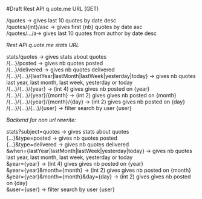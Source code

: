 #Draft 
Rest API q.uote.me URL (GET)  

/quotes -> gives last 10 quotes by date desc  
/quotes/{int}/asc -> gives first {nb} quotes by date asc  
/quotes/.../a-> gives last 10 quotes from author by date desc  

*Rest API q.uote.me stats URL*

stats/quotes -> gives stats about quotes  
/{...}/posted -> gives nb quotes posted  
/{...}/delivered -> gives nb quotes delivered  
/{...}/{...}/{lastYear|lastMonth|lastWeek|yesterday|today} -> gives nb quotes last year, last month, last week, yesterday or today  
/{...}/{...}/{year} -> (int 4) gives gives nb posted on {year}  
/{...}/{...}/{year}/{month} -> (int 2) gives gives nb posted on {month}  
/{...}/{...}/{year}/{month}/{day} -> (int 2) gives gives nb posted on {day}  
/{...}/{...}/{...}/{user} -> filter search by user {user}  

*Backend for non url rewrite:*

stats?subject=quotes -> gives stats about quotes  
{...}&type=posted -> gives nb quotes posted  
{...}&type=delivered -> gives nb quotes delivered  
&when={lastYear|lastMonth|lastWeek|yesterday|today} -> gives nb quotes last year, last month, last week, yesterday or today  
&year={year} -> (int 4) gives gives nb posted on {year}  
&year={year}&month={month} -> (int 2) gives gives nb posted on {month}  
&year={year}&month={month}&day={day} -> (int 2) gives gives nb posted on {day}  
&user={user} -> filter search by user {user}  